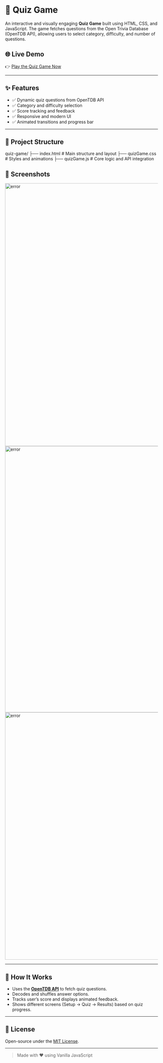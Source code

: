 # 🎯 Quiz Game

An interactive and visually engaging **Quiz Game** built using HTML, CSS, and JavaScript.
The game fetches questions from the Open Trivia Database (OpenTDB API), allowing users to select category, difficulty, and number of questions.

## 🌐 Live Demo

👉 [Play the Quiz Game Now](https://rishav69.github.io/quizGame/)  

---

## ✨ Features

- ✅ Dynamic quiz questions from OpenTDB API
- ✅ Category and difficulty selection
- ✅ Score tracking and feedback
- ✅ Responsive and modern UI
- ✅ Animated transitions and progress bar

---

## 📁 Project Structure

quiz-game/
├── index.html # Main structure and layout
├── quizGame.css # Styles and animations
├── quizGame.js # Core logic and API integration


## 📸 Screenshots
<img width="729" height="863" alt="error" src="https://github.com/user-attachments/assets/7bce4c04-e446-428c-9b4f-41d1d43506bb" />
<img width="1413" height="874" alt="error" src="https://github.com/user-attachments/assets/b5a00cf3-7714-4844-af24-f51c1fe092e9" />
<img width="1365" height="812" alt="error" src="https://github.com/user-attachments/assets/ae16bde2-5ede-4151-8774-8a0eec4cccd0" />

---

## 🧠 How It Works

- Uses the **[OpenTDB API](https://opentdb.com/)** to fetch quiz questions.
- Decodes and shuffles answer options.
- Tracks user’s score and displays animated feedback.
- Shows different screens (Setup → Quiz → Results) based on quiz progress.

---

## 📝 License

Open-source under the [MIT License](LICENSE).

---

> Made with ❤️ using Vanilla JavaScript
